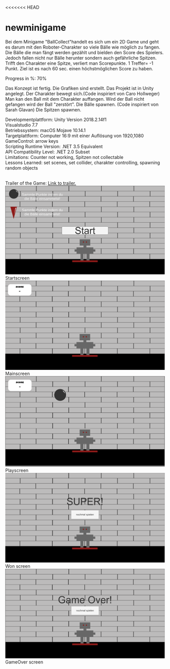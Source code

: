 <<<<<<< HEAD
# newminigame
Bei dem Minigame "BallCollect"handelt es sich um ein 2D Game und geht es darum mit den Roboter-Charakter so viele Bälle wie möglich zu fangen. Die Bälle die man fängt werden gezählt und bielden den Score des Spielers. Jedoch fallen nicht nur Bälle herunter sondern auch gefährliche Spitzen. Trifft den Charakter eine Spitze, verliert man Scorepunkte. 1 Treffer= -1 Punkt. Ziel ist es nach 60 sec. einen höchstmöglichen Score zu haben.

Progress in %: 70%

Das Konzept ist fertig.
Die Grafiken sind erstellt.
Das Projekt ist in Unity angelegt.
Der Charakter bewegt sich.(Code inspiriert von Caro Hollweger)
Man kan den Ball mit dem Charakter auffangen.
Wird der Ball nicht gefangen wird der Ball "zerstört".
Die Bälle spawnen. (Code inspiriert von Sarah Glavan)
Die Spitzen spawnen.



Developmentplattform: Unity Version 2018.2.14f1 
<br>
Visualstudio 7.7
<br>
Betriebssystem: macOS Mojave 10.14.1
<br>
Targetplattform: Computer 16:9 mit einer Auflösung von 1920,1080 
<br>
GameControl: arrow keys
<br>
Scripting Runtime Version: .NET 3.5 Equivalent
<br>
API Compatibility Level: .NET 2.0 Subset
<br>
Limitations: Counter not working, Spitzen not collectable
<br>
Lessons Learned: set scenes, set collider, charakter controlling, spawning random objects

<br>
Trailer of the Game:
<a href="https://youtu.be/jJL9thN-C00">Link to trailer.</a>
<br>
<img src="Screenshots/startscreen.png">
Startscreen
<img src="Screenshots/mainscreen.png">
Mainscreen
<img src="Screenshots/playscreen.png">
Playscreen
<img src="Screenshots/wonscreen.png">
Won screen
<img src="Screenshots/gameoverscreen.png">
GameOver screen